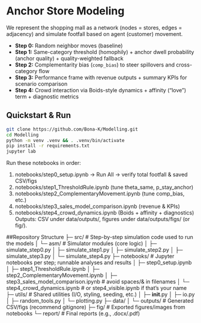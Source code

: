 # Anchor Store Modeling

We represent the shopping mall as a network (nodes = stores, edges = adjacency) and simulate footfall based on agent (customer) movement.

- **Step 0:** Random neighbor moves (baseline)
- **Step 1:** Same-category threshold (homophily) + anchor dwell probability (anchor quality) + quality-weighted fallback
- **Step 2:** Complementarity bias (`comp_bias`) to steer spillovers and cross-category flow
- **Step 3:** Performance frame with revenue outputs + summary KPIs for scenario comparison
- **Step 4:** Crowd interaction via Boids-style dynamics + affinity (“love”) term + diagnostic metrics

## Quickstart & Run
```bash
git clone https://github.com/Bona-K/Modelling.git
cd Modelling
python -m venv .venv && . .venv/bin/activate
pip install -r requirements.txt
jupyter lab
```
Run these notebooks in order:
1. notebooks/step0_setup.ipynb → Run All → verify total footfall & saved CSV/figs
2. notebooks/step1_ThresholdRule.ipynb (tune theta_same, p_stay_anchor)
3. notebooks/step2_ComplementaryMovement.ipynb (tune comp_bias, etc.)
4. notebooks/step3_sales_model_comparison.ipynb (revenue & KPIs)
5. notebooks/step4_crowd_dynamics.ipynb (Boids + affinity + diagnostics)
Outputs: CSV under data/outputs/, figures under data/outputs/figs/ (or fig/).

##Repository Structure
├─ src/                      # Step-by-step simulation code used to run the models
│  └─ asm/                   # Simulator modules (core logic)
│     ├─ simulate_step0.py
│     ├─ simulate_step1.py
│     ├─ simulate_step2.py
│     ├─ simulate_step3.py
│     └─ simulate_step4.py
├─ notebooks/                # Jupyter notebooks per step; runnable analyses and results
│  ├─ step0_setup.ipynb
│  ├─ step1_ThresholdRule.ipynb
│  ├─ step2_ComplementaryMovement.ipynb
│  ├─ step3_sales_model_comparison.ipynb     # avoid spaces/& in filenames
│  └─ step4_crowd_dynamics.ipynb             # or step4_visible.ipynb if that’s your name
├─ utils/                    # Shared utilities (I/O, styling, seeding, etc.)
│  ├─ __init__.py
│  ├─ io.py
│  ├─ random_tools.py
│  └─ plotting.py
├─ data/
│  └─ outputs/               # Generated CSV/figs (recommend gitignore)
├─ fig/                      # Exported figures/images from notebooks
└─ report/                   # Final reports (e.g., .docx/.pdf)
